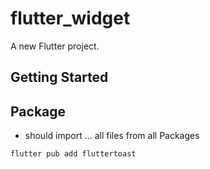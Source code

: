 # flutter_widget

A new Flutter project.

## Getting Started

## Package  
- should import ... all files from all Packages

```dart  
flutter pub add fluttertoast  
```  


